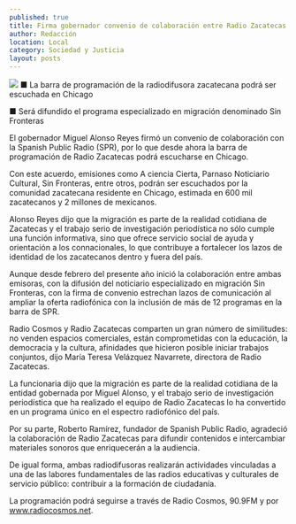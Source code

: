```yaml
---
published: true
title: Firma gobernador convenio de colaboración entre Radio Zacatecas y Spanish Public Radio
author: Redacción
location: Local
category: Sociedad y Justicia
layout: posts
---
```


![](http://i.imgur.com/0cpZqTQm.jpg)
■ La barra de programación de la radiodifusora zacatecana podrá ser escuchada en Chicago

■ Será difundido el programa especializado en migración denominado Sin Fronteras

El gobernador Miguel Alonso Reyes firmó un convenio de colaboración con la Spanish Public Radio (SPR), por lo que desde ahora la barra de programación de Radio Zacatecas podrá escucharse en Chicago.

Con este acuerdo, emisiones como A ciencia Cierta, Parnaso Noticiario Cultural, Sin Fronteras, entre otros, podrán ser escuchados por la comunidad zacatecana residente en Chicago, estimada en 600 mil zacatecanos y  2 millones de mexicanos.

Alonso Reyes dijo que la migración es parte de la realidad cotidiana de Zacatecas y el trabajo serio de investigación periodística no sólo cumple una función informativa, sino que ofrece servicio social de ayuda y orientación a los connacionales, lo que contribuye a fortalecer los lazos de identidad de los zacatecanos dentro y fuera del país. 

Aunque desde febrero del presente año inició la colaboración entre ambas emisoras, con la difusión del noticiario especializado en migración Sin Fronteras, con la firma de convenio estrechan lazos de comunicación al ampliar la oferta radiofónica con la inclusión de más de 12 programas en la barra de SPR. 

Radio Cosmos y Radio Zacatecas comparten un gran número de similitudes: no venden espacios comerciales, están comprometidas con la educación, la democracia y la cultura, afinidades que hicieron posible iniciar trabajos conjuntos, dijo María Teresa Velázquez Navarrete, directora de Radio Zacatecas.

La funcionaria dijo que la migración es parte de la realidad cotidiana de la entidad gobernada por Miguel Alonso, y el trabajo serio de investigación periodística que ha realizado el equipo de Radio Zacatecas lo ha convertido en un programa único en el espectro radiofónico del país.

Por su parte, Roberto Ramírez, fundador de Spanish Public Radio, agradeció la colaboración de Radio Zacatecas para difundir contenidos e intercambiar materiales sonoros que enriquecerán a la audiencia.

De igual forma, ambas radiodifusoras realizarán actividades vinculadas a una de las labores fundamentales de las radios educativas y culturales de servicio público: contribuir a la formación de ciudadanía. 

La programación podrá seguirse a través de Radio Cosmos, 90.9FM y por www.radiocosmos.net.
